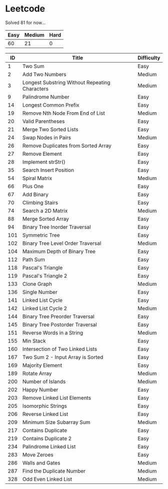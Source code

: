 # Leetcode
Solved 81 for now...

| Easy| Medium| Hard|
|-----|-------|-----|
|60|21|0|

| ID   | Title                                           | Difficulty |
| ---- | ----------------------------------------------- | ---------- |
| 1 |  Two Sum|  Easy|
| 2 |  Add Two Numbers|  Medium|
| 3 |  Longest Substring Without Repeating    Characters|  Medium|
| 9 |  Palindrome Number|  Easy|
| 14 |  Longest Common Prefix|  Easy|
| 19 |  Remove Nth Node From End of List|  Medium|
| 20 |  Valid Parentheses|  Easy|
| 21 |  Merge Two Sorted Lists|  Easy|
| 24 |  Swap Nodes in Pairs|  Medium|
| 26 |  Remove Duplicates from Sorted Array|  Easy|
| 27 |  Remove Element|  Easy|
| 28 |  Implement strStr()|  Easy|
| 35 |  Search Insert Position|  Easy|
| 54 |  Spiral Matrix|  Medium|
| 66 |  Plus One|  Easy|
| 67 |  Add Binary|  Easy|
| 70 |  Climbing Stairs|  Easy|
| 74 |  Search a 2D Matrix|  Medium|
| 88 |  Merge Sorted Array|  Easy|
| 94 |  Binary Tree Inorder Traversal|  Easy|
| 101 | Symmetric Tree|  Easy|
| 102 |  Binary Tree Level Order Traversal|  Medium|
| 104 |  Maximum Depth of Binary Tree|  Easy|
| 112 |  Path Sum|  Easy|
| 118 | Pascal's Triangle |  Easy|
| 119 | Pascal's Triangle 2 |  Easy|
| 133 |  Clone Graph|  Medium|
| 136 |  Single Number|  Easy|
| 141 |  Linked List Cycle|  Easy|
| 142 | Linked List Cycle 2 |  Medium|
| 144 |  Binary Tree Preorder Traversal|  Easy|
| 145 |  Binary Tree Postorder Traversal|  Easy|
| 151 |  Reverse Words in a String|  Medium|
| 155 |  Min Stack|  Easy|
| 160 |  Intersection of Two Linked Lists|  Easy|  
| 167 |  Two Sum 2 - Input Array is Sorted|  Easy|
| 169 |  Majority Element|  Easy|
| 189 |  Rotate Array|  Medium|
| 200 |  Number of Islands|  Medium|
| 202 |  Happy Number|  Easy|
| 203 |  Remove Linked List Elements|  Easy|
| 205 |  Isomorphic Strings|  Easy|
| 206 |  Reverse Linked List|  Easy|
| 209 |  Minimum Size Subarray Sum|  Medium|
| 217 |  Contains Duplicate|  Easy|
| 219 |  Contains Duplicate 2 |  Easy|
| 234 |  Palindrome Linked List|  Easy|
| 283 |  Move Zeroes|  Easy|
| 286 |  Walls and Gates|  Medium|
| 287 |  Find the Duplicate Number|  Medium|
| 328 |  Odd Even Linked List|  Medium|

